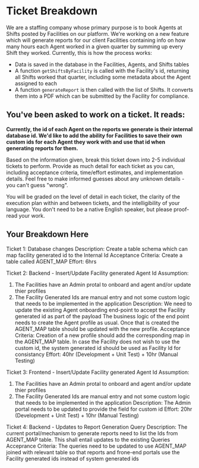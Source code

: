 # Ticket Breakdown
We are a staffing company whose primary purpose is to book Agents at Shifts posted by Facilities on our platform. We're working on a new feature which will generate reports for our client Facilities containing info on how many hours each Agent worked in a given quarter by summing up every Shift they worked. Currently, this is how the process works:

- Data is saved in the database in the Facilities, Agents, and Shifts tables
- A function `getShiftsByFacility` is called with the Facility's id, returning all Shifts worked that quarter, including some metadata about the Agent assigned to each
- A function `generateReport` is then called with the list of Shifts. It converts them into a PDF which can be submitted by the Facility for compliance.

## You've been asked to work on a ticket. It reads:

**Currently, the id of each Agent on the reports we generate is their internal database id. We'd like to add the ability for Facilities to save their own custom ids for each Agent they work with and use that id when generating reports for them.**


Based on the information given, break this ticket down into 2-5 individual tickets to perform. Provide as much detail for each ticket as you can, including acceptance criteria, time/effort estimates, and implementation details. Feel free to make informed guesses about any unknown details - you can't guess "wrong".


You will be graded on the level of detail in each ticket, the clarity of the execution plan within and between tickets, and the intelligibility of your language. You don't need to be a native English speaker, but please proof-read your work.

## Your Breakdown Here

Ticket 1: Database changes
Description: Create a table schema which can map facility generated id to the Internal Id
Acceptance Criteria: Create a table called AGENT_MAP
Effort: 6hrs

Ticket 2: Backend - Insert/Update Facility generated Agent Id
Assumption: 
1. The Facilities have an Admin protal to onboard and agent and/or update thier profiles
2. The Facility Generated Ids are manual entry and not some custom logic that needs to be implemented in the application
Description: We need to update the existing Agent onboarding end-point to accept the Facility generated id as part of the payload
The business logic of the end point needs to create the Agent profile as usual. Once that is created the AGENT_MAP table should be updated with the new profile. 
Acceptance Criteria: Creation of a new profile should add the corresponding map in the AGENT_MAP table. In case the Facility does not wish to use the custom id, the system generated id should be used as Facility Id for consistancy
Effort: 40hr (Development + Unit Test) + 10hr (Manual Testing)

Ticket 3: Frontend - Insert/Update Facility generated Agent Id
Assumption: 
1. The Facilities have an Admin protal to onboard and agent and/or update thier profiles
2. The Facility Generated Ids are manual entry and not some custom logic that needs to be implemented in the application
Description: The Admin portal needs to be updated to provide the field for custom id
Effort: 20hr (Development + Unit Test) + 10hr (Manual Testing)

Ticket 4: Backend - Updates to Report Generation Query
Description: The current portal/mechanism to generate reports need to list the Ids from AGENT_MAP table. This shall entail updates to the existing Queries
Acceprance Criteria: The queries need to be updated to use AGENT_MAP joined with relevant table so that reports and frone-end portals use the Facility generated ids instead of system generated ids
